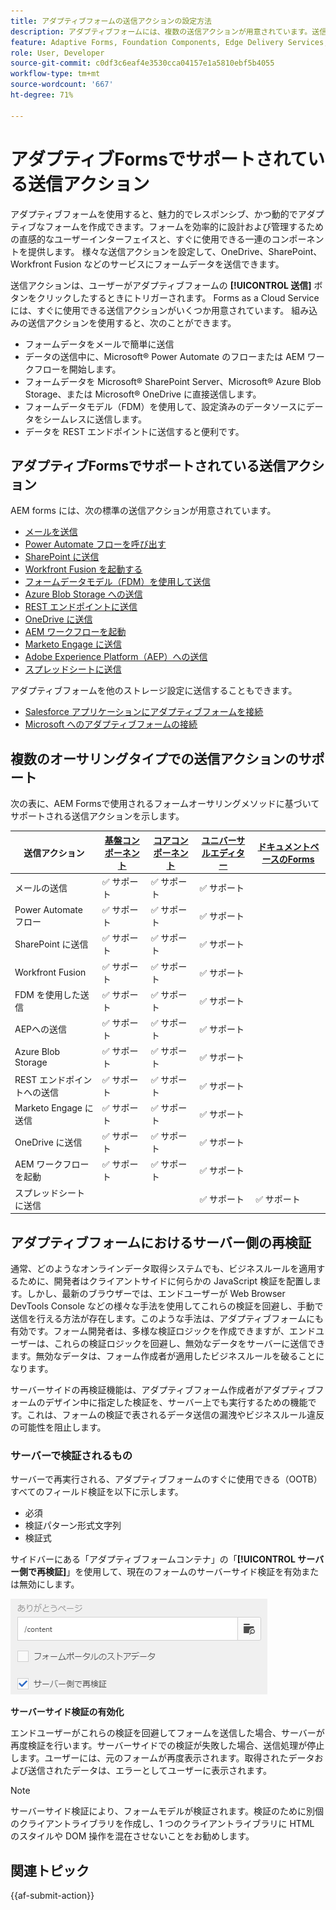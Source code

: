 ```yaml
---
title: アダプティブフォームの送信アクションの設定方法
description: アダプティブフォームには、複数の送信アクションが用意されています。送信アクションは、送信後のアダプティブフォームの処理方法を定義します。ビルトインの送信アクションを使用するか、独自のアクションを作成できます。
feature: Adaptive Forms, Foundation Components, Edge Delivery Services, Core Components
role: User, Developer
source-git-commit: c0df3c6eaf4e3530cca04157e1a5810ebf5b4055
workflow-type: tm+mt
source-wordcount: '667'
ht-degree: 71%

---
```



# アダプティブFormsでサポートされている送信アクション

アダプティブフォームを使用すると、魅力的でレスポンシブ、かつ動的でアダプティブなフォームを作成できます。フォームを効率的に設計および管理するための直感的なユーザーインターフェイスと、すぐに使用できる一連のコンポーネントを提供します。 様々な送信アクションを設定して、OneDrive、SharePoint、Workfront Fusion などのサービスにフォームデータを送信できます。

送信アクションは、ユーザーがアダプティブフォームの **[!UICONTROL 送信]** ボタンをクリックしたするときにトリガーされます。 Forms as a Cloud Serviceには、すぐに使用できる送信アクションがいくつか用意されています。 組み込みの送信アクションを使用すると、次のことができます。

* フォームデータをメールで簡単に送信
* データの送信中に、Microsoft® Power Automate のフローまたは AEM ワークフローを開始します。
* フォームデータを Microsoft® SharePoint Server、Microsoft® Azure Blob Storage、または Microsoft® OneDrive に直接送信します。
* フォームデータモデル（FDM）を使用して、設定済みのデータソースにデータをシームレスに送信します。
* データを REST エンドポイントに送信すると便利です。

## アダプティブFormsでサポートされている送信アクション

AEM forms には、次の標準の送信アクションが用意されています。

* [メールを送信](/help/forms/configure-submit-action-send-email.md)
* [Power Automate フローを呼び出す](/help/forms/forms-microsoft-power-automate-integration.md)
* [SharePoint に送信](/help/forms/configure-submit-action-sharepoint.md)
* [Workfront Fusion を起動する](/help/forms/submit-adaptive-form-to-workfront-fusion.md)
* [フォームデータモデル（FDM）を使用して送信](/help/forms/using-form-data-model.md)
* [Azure Blob Storage への送信](/help/forms/configure-submit-action-azure-blob-storage.md)
* [REST エンドポイントに送信](/help/forms/configure-submit-action-restpoint.md)
* [OneDrive に送信](/help/forms/configure-submit-action-onedrive.md)
* [AEM ワークフローを起動](/help/forms/configure-submit-action-workflow.md)
* [Marketo Engage に送信](/help/forms/submit-adaptive-form-to-marketo-engage.md)
* [Adobe Experience Platform（AEP）への送信 ](/help/forms/aem-forms-aep-connector.md)
* [スプレッドシートに送信](/help/forms/forms-submission-service.md)

アダプティブフォームを他のストレージ設定に送信することもできます。

* [Salesforce アプリケーションにアダプティブフォームを接続](/help/forms/aem-forms-salesforce-integration.md)
* [Microsoft へのアダプティブフォームの接続](/help/forms/ms-dynamics-odata-configuration.md)

## 複数のオーサリングタイプでの送信アクションのサポート

次の表に、AEM Formsで使用されるフォームオーサリングメソッドに基づいてサポートされる送信アクションを示します。

| 送信アクション | [基盤コンポーネント](/help/forms/configuring-submit-actions.md) | [コアコンポーネント](/help/forms/configure-submit-actions-core-components.md) | [ユニバーサルエディター](/help/forms/configure-submit-action-eds-forms.md#submit-actions-supported-by-adaptive-forms-created-in-universal-editor) | [ ドキュメントベースのForms](/help/forms/configure-submit-action-eds-forms.md#supported-submit-actions-for-document-based-forms) |
|----------------------------|------------------------|------------------|------------------|------------------------|
| メールの送信 | ✅ サポート | ✅ サポート | ✅ サポート |                        |
| Power Automate フロー | ✅ サポート | ✅ サポート | ✅ サポート |                        |
| SharePoint に送信 | ✅ サポート | ✅ サポート | ✅ サポート |                        |
| Workfront Fusion | ✅ サポート | ✅ サポート | ✅ サポート |                        |
| FDM を使用した送信 | ✅ サポート | ✅ サポート | ✅ サポート |                        |
| AEPへの送信 | ✅ サポート | ✅ サポート | ✅ サポート |                        |
| Azure Blob Storage | ✅ サポート | ✅ サポート | ✅ サポート |                        |
| REST エンドポイントへの送信 | ✅ サポート | ✅ サポート | ✅ サポート |                        |
| Marketo Engage に送信 | ✅ サポート | ✅ サポート | ✅ サポート |                        |
| OneDrive に送信 | ✅ サポート | ✅ サポート | ✅ サポート |                        |
| AEM ワークフローを起動 | ✅ サポート | ✅ サポート | ✅ サポート |                        |
| スプレッドシートに送信 |                        |                  | ✅ サポート | ✅ サポート |


## アダプティブフォームにおけるサーバー側の再検証

通常、どのようなオンラインデータ取得システムでも、ビジネスルールを適用するために、開発者はクライアントサイドに何らかの JavaScript 検証を配置します。しかし、最新のブラウザーでは、エンドユーザーが Web Browser DevTools Console などの様々な手法を使用してこれらの検証を回避し、手動で送信を行える方法が存在します。このような手法は、アダプティブフォームにも有効です。フォーム開発者は、多様な検証ロジックを作成できますが、エンドユーザーは、これらの検証ロジックを回避し、無効なデータをサーバーに送信できます。無効なデータは、フォーム作成者が適用したビジネスルールを破ることになります。

サーバーサイドの再検証機能は、アダプティブフォーム作成者がアダプティブフォームのデザイン中に指定した検証を、サーバー上でも実行するための機能です。これは、フォームの検証で表されるデータ送信の漏洩やビジネスルール違反の可能性を阻止します。


### サーバーで検証されるもの

サーバーで再実行される、アダプティブフォームのすぐに使用できる（OOTB）すべてのフィールド検証を以下に示します。

* 必須
* 検証パターン形式文字列
* 検証式

サイドバーにある「アダプティブフォームコンテナ」の「**[!UICONTROL サーバー側で再検証]**」を使用して、現在のフォームのサーバーサイド検証を有効または無効にします。

![サーバーサイド検証の有効化](assets/revalidate-on-server.png)

**サーバーサイド検証の有効化**

エンドユーザーがこれらの検証を回避してフォームを送信した場合、サーバーが再度検証を行います。サーバーサイドでの検証が失敗した場合、送信処理が停止します。ユーザーには、元のフォームが再度表示されます。取得されたデータおよび送信されたデータは、エラーとしてユーザーに表示されます。

>[!NOTE]
>
>サーバーサイド検証により、フォームモデルが検証されます。検証のために別個のクライアントライブラリを作成し、1 つのクライアントライブラリに HTML のスタイルや DOM 操作を混在させないことをお勧めします。

<!--### Supporting Custom functions in Validation Expressions {#supporting-custom-functions-in-validation-expressions-br}

At times, if there are **complex validation rules**, the exact validation script reside in custom functions and author calls these custom functions from field validation expression. To make this custom function library known and available while performing server-side validations, the form author can configure the name of AEM client library under the **[!UICONTROL Basic]** tab of Adaptive Form Container properties as shown below.

![Supporting Custom functions in Validation Expressions](assets/clientlib-cat.png)

Supporting Custom functions in Validation Expressions

Author can configure customJavaScript library per Adaptive Form. In the library, only keep the reusable functions, which have dependency on jquery and underscore.js third-party libraries.

Refer to the following articles to learn how to create custom functions for:

* [Adaptive Forms based on Foundation Components](/help/forms/rule-editor.md#custom-functions-in-rule-editor)
* [Adaptive Forms based on Core Components](/help/forms/create-and-use-custom-functions.md)
* [Adaptive Forms authored using Document-Based Authoring](/help/edge/docs/forms/rules-forms.md#create-a-custom-function)
* [Adaptive Forms created using the Universal Editor](/help/edge/docs/forms/universal-editor/rule-editor-universal-editor.md#create-a-custom-function)

## Error handling on Submit Action {#error-handling-on-submit-action}

As a part of AEM security and hardening guidelines, configure custom error pages such as 400.jsp, 404.jsp, and 500.jsp. These handlers are called, when on submitting a form 400, 404, or 500 errors appear. The handlers are also called when these error codes are triggered on the Publish node. You can also create JSP pages for other HTTP error codes.

When you prefill a form data model (FDM), or schema based Adaptive Form with XML or JSON data complaint to a schema that is data does not contain `<afData>`, `<afBoundData>`, and `</afUnboundData>` tags, then the data of unbounded fields of the Adaptive Form is lost. The schema can be an XML schema, JSON schema, or a Form Data Model (FDM). Unbounded fields are Adaptive Form fields without the `bindref` property.-->

## 関連トピック

{{af-submit-action}}

